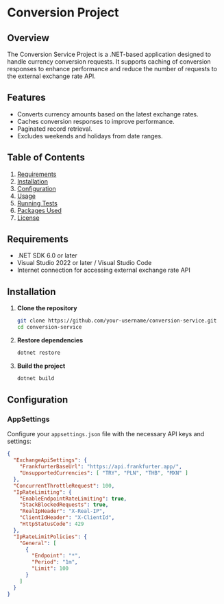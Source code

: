 # Conversion Project

## Overview

The Conversion Service Project is a .NET-based application designed to handle currency conversion requests. It supports caching of conversion responses to enhance performance and reduce the number of requests to the external exchange rate API.

## Features

- Converts currency amounts based on the latest exchange rates.
- Caches conversion responses to improve performance.
- Paginated record retrieval.
- Excludes weekends and holidays from date ranges.

## Table of Contents

1. [Requirements](#requirements)
2. [Installation](#installation)
3. [Configuration](#configuration)
4. [Usage](#usage)
5. [Running Tests](#running-tests)
6. [Packages Used](#packages-used)
7. [License](#license)

## Requirements

- .NET SDK 6.0 or later
- Visual Studio 2022 or later / Visual Studio Code
- Internet connection for accessing external exchange rate API

## Installation

1. **Clone the repository**

    ```sh
    git clone https://github.com/your-username/conversion-service.git
    cd conversion-service
    ```

2. **Restore dependencies**

    ```sh
    dotnet restore
    ```

3. **Build the project**

    ```sh
    dotnet build
    ```

## Configuration

### AppSettings

Configure your `appsettings.json` file with the necessary API keys and settings:

```json
{
  "ExchangeApiSettings": {
    "FrankfurterBaseUrl": "https://api.frankfurter.app/",
    "UnsupportedCurrencies": [ "TRY", "PLN", "THB", "MXN" ]
  },
  "ConcurrentThrottleRequest": 100,
  "IpRateLimiting": {
    "EnableEndpointRateLimiting": true,
    "StackBlockedRequests": true,
    "RealIpHeader": "X-Real-IP",
    "ClientIdHeader": "X-ClientId",
    "HttpStatusCode": 429
  },
  "IpRateLimitPolicies": {
    "General": [
      {
        "Endpoint": "*",
        "Period": "1m",
        "Limit": 100
      }
    ]
  }
}
